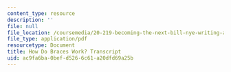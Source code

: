 ```yaml
---
content_type: resource
description: ''
file: null
file_location: /coursemedia/20-219-becoming-the-next-bill-nye-writing-and-hosting-the-educational-show-january-iap-2015/ac9fa6ba0befd5266c61a20dfd69a25b_how_do_braces_work.pdf
file_type: application/pdf
resourcetype: Document
title: How Do Braces Work? Transcript
uid: ac9fa6ba-0bef-d526-6c61-a20dfd69a25b
---
```

